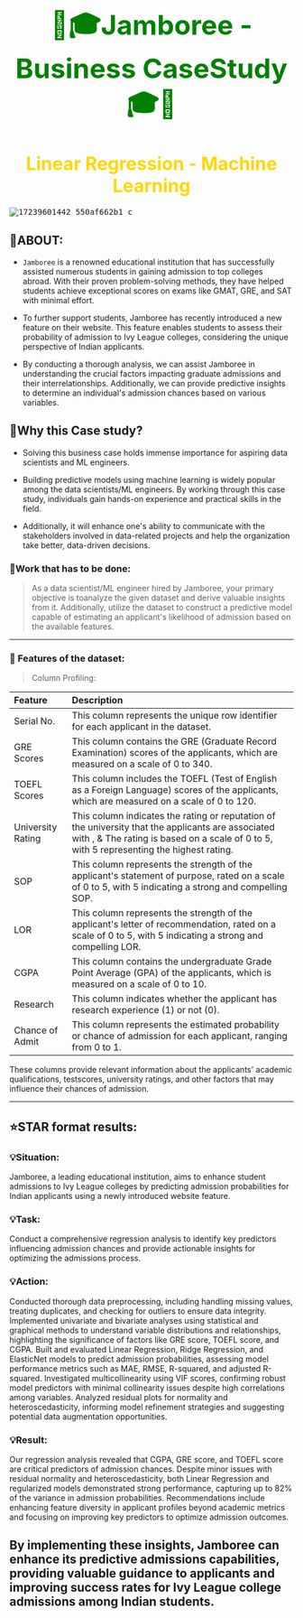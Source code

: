 <h1 align='center'> <font color='Green'><font size=7> 🚸🎓Jamboree - Business CaseStudy🎓🚸 </font> </font></h1>
<h1 align='center'><font color='gold'><font size=6>Linear Regression - Machine Learning </font> </font></h1>

<kbd>![17239601442_550af662b1_c](https://github.com/KasiMuthuveerappan/Jamboree-Institute/assets/142071405/dcefb2c1-8c71-46d8-9377-403323850fb3)</kbd>

    
## 🔹ABOUT:

* `Jamboree` is a renowned educational institution that has successfully assisted numerous students in gaining admission to top colleges abroad. With their proven problem-solving methods, they have helped students achieve exceptional scores on exams like GMAT, GRE, and SAT with minimal effort.

* To further support students, Jamboree has recently introduced a new feature on their website. This feature enables students to assess their probability of admission to Ivy League colleges, considering the unique perspective of Indian applicants.

* By conducting a thorough analysis, we can assist Jamboree in understanding the crucial factors impacting graduate admissions and their interrelationships. Additionally, we can provide predictive insights to determine an individual's admission chances based on various variables.


## 🔹Why this Case study?

* Solving this business case holds immense importance for aspiring data scientists and ML engineers.

* Building predictive models using machine learning is widely popular among the data scientists/ML engineers. By working through this case study, individuals gain hands-on experience and practical skills in the field.

* Additionally, it will enhance one's ability to communicate with the stakeholders involved in data-related projects and help the organization take better, data-driven decisions.


### 🤞Work that has to be done:

> As a data scientist/ML engineer hired by Jamboree, your primary objective is toanalyze the given dataset and derive valuable insights from it. Additionally, utilize the dataset to construct a predictive model capable of estimating an applicant's likelihood of admission based on the available features.

----

### 📃 Features of the dataset:

> Column Profiling:

| Feature | Description |
|:--------|:------------|
|Serial No.| This column represents the unique row identifier for each applicant in the dataset.|
|GRE Scores| This column contains the GRE (Graduate Record Examination) scores of the applicants, which are measured on a scale of 0 to 340.|
|TOEFL Scores| This column includes the TOEFL (Test of English as a Foreign Language) scores of the applicants, which are measured on a scale of 0 to 120.|
|University Rating| This column indicates the rating or reputation of the university that the applicants are associated with , & The rating is based on a scale of 0 to 5, with 5 representing the highest rating.|
|SOP|This column represents the strength of the applicant's statement of purpose, rated on a scale of 0 to 5, with 5 indicating a strong and compelling SOP.|
|LOR| This column represents the strength of the applicant's letter of recommendation, rated on a scale of 0 to 5, with 5 indicating a strong and compelling LOR.|
|CGPA| This column contains the undergraduate Grade Point Average (GPA) of the applicants, which is measured on a scale of 0 to 10.|
|Research| This column indicates whether the applicant has research experience (1) or not (0).|
|Chance of Admit| This column represents the estimated probability or chance of admission for each applicant, ranging from 0 to 1.|

These columns provide relevant information about the applicants' academic qualifications, testscores, university ratings, and other factors that may influence their chances of admission.

-----
## ⭐STAR format results:

### 💡Situation:
Jamboree, a leading educational institution, aims to enhance student admissions to Ivy League colleges by predicting admission probabilities for Indian applicants using a newly introduced website feature.

### 💡Task:
Conduct a comprehensive regression analysis to identify key predictors influencing admission chances and provide actionable insights for optimizing the admissions process.

### 💡Action:

Conducted thorough data preprocessing, including handling missing values, treating duplicates, and checking for outliers to ensure data integrity.
Implemented univariate and bivariate analyses using statistical and graphical methods to understand variable distributions and relationships, highlighting the significance of factors like GRE score, TOEFL score, and CGPA.
Built and evaluated Linear Regression, Ridge Regression, and ElasticNet models to predict admission probabilities, assessing model performance metrics such as MAE, RMSE, R-squared, and adjusted R-squared.
Investigated multicollinearity using VIF scores, confirming robust model predictors with minimal collinearity issues despite high correlations among variables.
Analyzed residual plots for normality and heteroscedasticity, informing model refinement strategies and suggesting potential data augmentation opportunities.

### 💡Result:
Our regression analysis revealed that CGPA, GRE score, and TOEFL score are critical predictors of admission chances. Despite minor issues with residual normality and heteroscedasticity, both Linear Regression and regularized models demonstrated strong performance, capturing up to 82% of the variance in admission probabilities. Recommendations include enhancing feature diversity in applicant profiles beyond academic metrics and focusing on improving key predictors to optimize admission outcomes.

By implementing these insights, Jamboree can enhance its predictive admissions capabilities, providing valuable guidance to applicants and improving success rates for Ivy League college admissions among Indian students.
------
